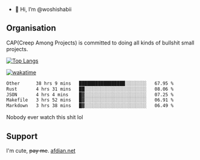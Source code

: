 - 👋 Hi, I’m @woshishabii

## Organisation

CAP(Creep Among Projects) is committed to doing all kinds of bullshit small projects.

[![Top Langs](https://github-readme-stats.vercel.app/api/top-langs/?username=woshishabii&layout=compact)](https://github.com/anuraghazra/github-readme-stats)

[![wakatime](https://wakatime.com/badge/user/34d02784-acc1-4a16-82d7-33fdb53c4ed6.svg)](https://wakatime.com/@34d02784-acc1-4a16-82d7-33fdb53c4ed6)


<!--START_SECTION:waka-->

```txt
Other      38 hrs 9 mins   █████████████████░░░░░░░░   67.95 %
Rust       4 hrs 31 mins   ██░░░░░░░░░░░░░░░░░░░░░░░   08.06 %
JSON       4 hrs 4 mins    █▓░░░░░░░░░░░░░░░░░░░░░░░   07.25 %
Makefile   3 hrs 52 mins   █▓░░░░░░░░░░░░░░░░░░░░░░░   06.91 %
Markdown   3 hrs 38 mins   █▓░░░░░░░░░░░░░░░░░░░░░░░   06.49 %
```

<!--END_SECTION:waka-->

Nobody ever watch this shit lol

## Support
I'm cute, ~~pay me~~.
[afdian.net](https://afdian.com/a/woshishabi)

<!---
woshishabii/woshishabii is a ✨ special ✨ repository because its `README.md` (this file) appears on your GitHub profile.
You can click the Preview link to take a look at your changes.
--->
